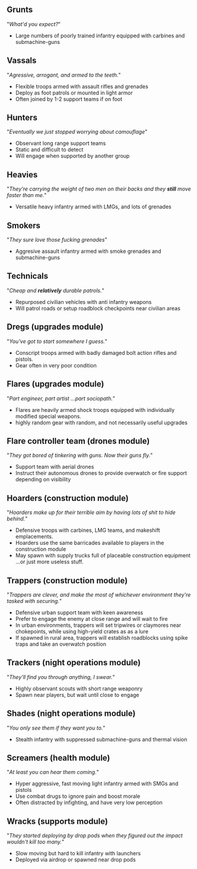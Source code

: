 ## Grunts
"*What'd you expect?*"

* Large numbers of poorly trained infantry equipped with carbines and submachine-guns

## Vassals
"*Agressive, arrogant, and armed to the teeth.*"

* Flexible troops armed with assault rifles and grenades
* Deploy as foot patrols or mounted in light armor
* Often joined by 1-2 support teams if on foot

## Hunters
"*Eventually we just stopped worrying about camouflage*"

* Observant long range support teams
* Static and difficult to detect
* Will engage when supported by another group

## Heavies
"*They're carrying the weight of two men on their backs and they **still** move faster than me.*"

* Versatile heavy infantry armed with LMGs, and lots of grenades

## Smokers
"*They sure love those fucking grenades*"

* Aggresive assault infantry armed with smoke grenades and submachine-guns

## Technicals
"*Cheap and **relatively** durable patrols.*"

* Repurposed civilian vehicles with anti infantry weapons
* Will patrol roads or setup roadblock checkpoints near civilian areas

## Dregs (upgrades module)
"*You've got to start somewhere I guess.*"

* Conscript troops armed with badly damaged bolt action rifles and pistols.
* Gear often in very poor condition

## Flares (upgrades module)
"*Part engineer, part artist ...part sociopath.*"

* Flares are heavily armed shock troops equipped with individually modified special weapons.
* highly random gear with random, and not necessarily useful upgrades

## Flare controller team (drones module)
"*They got bored of tinkering with guns. Now their guns fly.*"

* Support team with aerial drones
* Instruct their autonomous drones to provide overwatch or fire support depending on visibility

## Hoarders (construction module)
"*Hoarders make up for their terrible aim by having lots of shit to hide behind.*"

* Defensive troops with carbines, LMG teams, and makeshift emplacements.
* Hoarders use the same barricades available to players in the construction module
* May spawn with supply trucks full of placeable construction equipment ...or just more useless stuff.

## Trappers (construction module)
"*Trappers are clever, and make the most of whichever environment they're tasked with securing.*"

* Defensive urban support team with keen awareness
* Prefer to engage the enemy at close range and will wait to fire
* In urban environments, trappers will set tripwires or claymores near chokepoints, while using high-yield crates as as a lure
* If spawned in rural area, trappers will establish roadblocks using spike traps and take an overwatch position

## Trackers (night operations module)
"*They'll find you through anything, I swear.*"

* Highly observant scouts with short range weaponry
* Spawn near players, but wait until close to engage

## Shades (night operations module)
"*You only see them if they want you to.*"

* Stealth infantry with suppressed submachine-guns and thermal vision

## Screamers (health module)
"*At least you can hear them coming.*"

* Hyper aggressive, fast moving light infantry armed with SMGs and pistols
* Use combat drugs to ignore pain and boost morale
* Often distracted by infighting, and have very low perception

## Wracks (supports module)
"*They started deploying by drop pods when they figured out the impact wouldn't kill too many.*"

* Slow moving but hard to kill infantry with launchers
* Deployed via airdrop or spawned near drop pods
